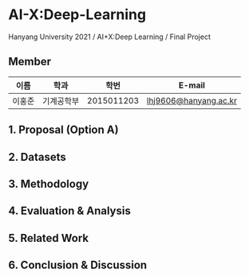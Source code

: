 # AI-X:Deep-Learning
Hanyang University 2021 / AI+X:Deep Learning / Final Project

## Member

|이름|학과|학번|E-mail|
|:------:|:---:|:---:|:---:|
|이홍준|기계공학부|2015011203|lhj9606@hanyang.ac.kr|

## 1. Proposal (Option A)


## 2. Datasets


## 3. Methodology


## 4. Evaluation & Analysis


## 5. Related Work


## 6. Conclusion & Discussion
